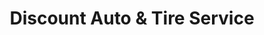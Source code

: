 ---
title: "Discount Auto & Tire Service"
url: /redlands/discount-auto-and-tire-service/
shop: car repair
---